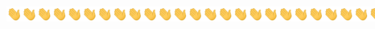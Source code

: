 <div style="display: flex">
<img src="https://raw.githubusercontent.com/ABSphreak/ABSphreak/master/gifs/Hi.gif" width="30px">
<img src="https://raw.githubusercontent.com/ABSphreak/ABSphreak/master/gifs/Hi.gif" width="30px">
<img src="https://raw.githubusercontent.com/ABSphreak/ABSphreak/master/gifs/Hi.gif" width="30px">
<img src="https://raw.githubusercontent.com/ABSphreak/ABSphreak/master/gifs/Hi.gif" width="30px">
<img src="https://raw.githubusercontent.com/ABSphreak/ABSphreak/master/gifs/Hi.gif" width="30px">
<img src="https://raw.githubusercontent.com/ABSphreak/ABSphreak/master/gifs/Hi.gif" width="30px">
<img src="https://raw.githubusercontent.com/ABSphreak/ABSphreak/master/gifs/Hi.gif" width="30px">
<img src="https://raw.githubusercontent.com/ABSphreak/ABSphreak/master/gifs/Hi.gif" width="30px">
<img src="https://raw.githubusercontent.com/ABSphreak/ABSphreak/master/gifs/Hi.gif" width="30px">
<img src="https://raw.githubusercontent.com/ABSphreak/ABSphreak/master/gifs/Hi.gif" width="30px">
<img src="https://raw.githubusercontent.com/ABSphreak/ABSphreak/master/gifs/Hi.gif" width="30px">
<img src="https://raw.githubusercontent.com/ABSphreak/ABSphreak/master/gifs/Hi.gif" width="30px">
<img src="https://raw.githubusercontent.com/ABSphreak/ABSphreak/master/gifs/Hi.gif" width="30px">
<img src="https://raw.githubusercontent.com/ABSphreak/ABSphreak/master/gifs/Hi.gif" width="30px">
<img src="https://raw.githubusercontent.com/ABSphreak/ABSphreak/master/gifs/Hi.gif" width="30px">
<img src="https://raw.githubusercontent.com/ABSphreak/ABSphreak/master/gifs/Hi.gif" width="30px">
<img src="https://raw.githubusercontent.com/ABSphreak/ABSphreak/master/gifs/Hi.gif" width="30px">
<img src="https://raw.githubusercontent.com/ABSphreak/ABSphreak/master/gifs/Hi.gif" width="30px">
<img src="https://raw.githubusercontent.com/ABSphreak/ABSphreak/master/gifs/Hi.gif" width="30px">
<img src="https://raw.githubusercontent.com/ABSphreak/ABSphreak/master/gifs/Hi.gif" width="30px">
<img src="https://raw.githubusercontent.com/ABSphreak/ABSphreak/master/gifs/Hi.gif" width="30px">
<img src="https://raw.githubusercontent.com/ABSphreak/ABSphreak/master/gifs/Hi.gif" width="30px">
<img src="https://raw.githubusercontent.com/ABSphreak/ABSphreak/master/gifs/Hi.gif" width="30px">
<img src="https://raw.githubusercontent.com/ABSphreak/ABSphreak/master/gifs/Hi.gif" width="30px">
<img src="https://raw.githubusercontent.com/ABSphreak/ABSphreak/master/gifs/Hi.gif" width="30px">
<img src="https://raw.githubusercontent.com/ABSphreak/ABSphreak/master/gifs/Hi.gif" width="30px">
<img src="https://raw.githubusercontent.com/ABSphreak/ABSphreak/master/gifs/Hi.gif" width="30px">
<img src="https://raw.githubusercontent.com/ABSphreak/ABSphreak/master/gifs/Hi.gif" width="30px">
<img src="https://raw.githubusercontent.com/ABSphreak/ABSphreak/master/gifs/Hi.gif" width="30px">
</div>
